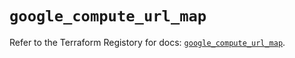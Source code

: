 # `google_compute_url_map`

Refer to the Terraform Registory for docs: [`google_compute_url_map`](https://registry.terraform.io/providers/hashicorp/google/5.4.0/docs/resources/compute_url_map).
